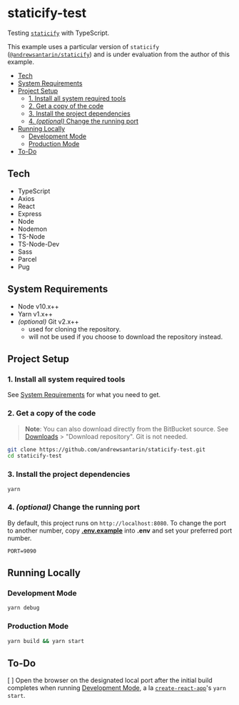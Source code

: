 # staticify-test

Testing [`staticify`](https://npmjs.org/packages/staticify) with TypeScript.

This example uses a particular version of `staticify` ([`@andrewsantarin/staticify`](https://npmjs.org/packages/@andrewsantarinstaticify)) and is under evaluation from the author of this example.

- [Tech](#tech)
- [System Requirements](#system-requirements)
- [Project Setup](#project-setup)
  - [1. Install all system required tools](#1-install-all-system-required-tools)
  - [2. Get a copy of the code](#2-get-a-copy-of-the-code)
  - [3. Install the project dependencies](#3-install-the-project-dependencies)
  - [4. _(optional)_ Change the running port](#4-optional-change-the-running-port)
- [Running Locally](#running-locally)
  - [Development Mode](#development-mode)
  - [Production Mode](#production-mode)
- [To-Do](#to-do)

## Tech

- TypeScript
- Axios
- React
- Express
- Node
- Nodemon
- TS-Node
- TS-Node-Dev
- Sass
- Parcel
- Pug

## System Requirements

- Node v10.x++
- Yarn v1.x++
- _(optional)_ Git v2.x++
  - used for cloning the repository.
  - will not be used if you choose to download the repository instead.

## Project Setup

### 1. Install all system required tools

See [System Requirements](#system-requirements) for what you need to get.

### 2. Get a copy of the code

> **Note**: You can also download directly from the BitBucket source. See [Downloads](https://bitbucket.org/andrewsantarin/expenses-tracker-app/downloads/) > "Download repository". Git is not needed.

```sh
git clone https://github.com/andrewsantarin/staticify-test.git
cd staticify-test
```

### 3. Install the project dependencies

```sh
yarn
```

### 4. _(optional)_ Change the running port

By default, this project runs on `http://localhost:8080`. To change the port to another number, copy [**.env.example**](.env.example) into **.env** and set your preferred port number.

```dotenv
PORT=9090
```

## Running Locally

### Development Mode

```sh
yarn debug
```

### Production Mode

```sh
yarn build && yarn start
```

## To-Do

[ ] Open the browser on the designated local port after the initial build completes when running [Development Mode](#development-mode), a la [`create-react-app`](https://github.com/facebook/create-react-app)'s `yarn start`.
